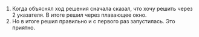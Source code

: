 1) Когда объяснял ход решения сначала сказал, что хочу решить через 2 указателя. В итоге решил через плавающее окно.
2) Но в итоге решил правильно и с первого раз запустилась. Это приятно. 